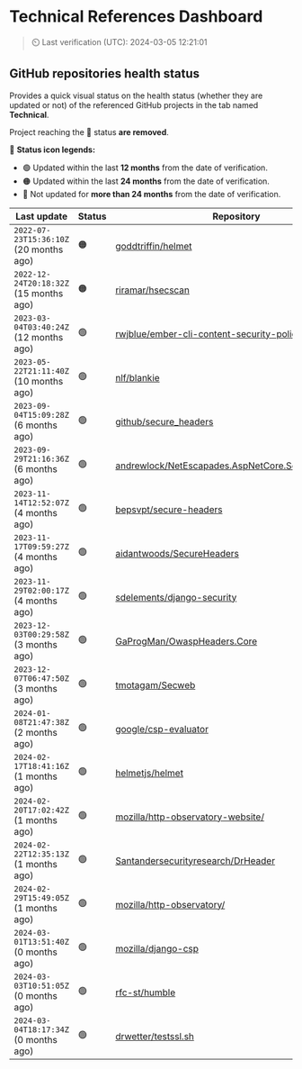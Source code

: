 
# Technical References Dashboard

> :timer_clock: Last verification (UTC): 2024-03-05 12:21:01

## GitHub repositories health status

Provides a quick visual status on the health status (whether they are updated or not) of the referenced GitHub projects in the tab named **Technical**.

Project reaching the :red_circle: status **are removed**.

:speech_balloon: **Status icon legends:**

* :green_circle: Updated within the last **12 months** from the date of verification.
* :orange_circle: Updated within the last **24 months** from the date of verification.
* :red_circle: Not updated for **more than 24 months** from the date of verification.

| Last update | Status | Repository |
| --- | --- | --- |
| `2022-07-23T15:36:10Z` (20 months ago) | :orange_circle: | [goddtriffin/helmet](https://github.com/goddtriffin/helmet) |
| `2022-12-24T20:18:32Z` (15 months ago) | :orange_circle: | [riramar/hsecscan](https://github.com/riramar/hsecscan) |
| `2023-03-04T03:40:24Z` (12 months ago) | :green_circle: | [rwjblue/ember-cli-content-security-policy/](https://github.com/rwjblue/ember-cli-content-security-policy/) |
| `2023-05-22T21:11:40Z` (10 months ago) | :green_circle: | [nlf/blankie](https://github.com/nlf/blankie) |
| `2023-09-04T15:09:28Z` (6 months ago) | :green_circle: | [github/secure_headers](https://github.com/github/secure_headers) |
| `2023-09-29T21:16:36Z` (6 months ago) | :green_circle: | [andrewlock/NetEscapades.AspNetCore.SecurityHeaders](https://github.com/andrewlock/NetEscapades.AspNetCore.SecurityHeaders) |
| `2023-11-14T12:52:07Z` (4 months ago) | :green_circle: | [bepsvpt/secure-headers](https://github.com/bepsvpt/secure-headers) |
| `2023-11-17T09:59:27Z` (4 months ago) | :green_circle: | [aidantwoods/SecureHeaders](https://github.com/aidantwoods/SecureHeaders) |
| `2023-11-29T02:00:17Z` (4 months ago) | :green_circle: | [sdelements/django-security](https://github.com/sdelements/django-security) |
| `2023-12-03T00:29:58Z` (3 months ago) | :green_circle: | [GaProgMan/OwaspHeaders.Core](https://github.com/GaProgMan/OwaspHeaders.Core) |
| `2023-12-07T06:47:50Z` (3 months ago) | :green_circle: | [tmotagam/Secweb](https://github.com/tmotagam/Secweb) |
| `2024-01-08T21:47:38Z` (2 months ago) | :green_circle: | [google/csp-evaluator](https://github.com/google/csp-evaluator) |
| `2024-02-17T18:41:16Z` (1 months ago) | :green_circle: | [helmetjs/helmet](https://github.com/helmetjs/helmet) |
| `2024-02-20T17:02:42Z` (1 months ago) | :green_circle: | [mozilla/http-observatory-website/](https://github.com/mozilla/http-observatory-website/) |
| `2024-02-22T12:35:13Z` (1 months ago) | :green_circle: | [Santandersecurityresearch/DrHeader](https://github.com/Santandersecurityresearch/DrHeader) |
| `2024-02-29T15:49:05Z` (1 months ago) | :green_circle: | [mozilla/http-observatory/](https://github.com/mozilla/http-observatory/) |
| `2024-03-01T13:51:40Z` (0 months ago) | :green_circle: | [mozilla/django-csp](https://github.com/mozilla/django-csp) |
| `2024-03-03T10:51:05Z` (0 months ago) | :green_circle: | [rfc-st/humble](https://github.com/rfc-st/humble) |
| `2024-03-04T18:17:34Z` (0 months ago) | :green_circle: | [drwetter/testssl.sh](https://github.com/drwetter/testssl.sh) |

